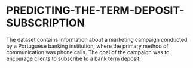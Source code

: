 # PREDICTING-THE-TERM-DEPOSIT-SUBSCRIPTION
The dataset contains information about a marketing campaign conducted by a Portuguese banking institution, where the primary method of communication was phone calls. The goal of the campaign was to encourage clients to subscribe to a bank term deposit. 
